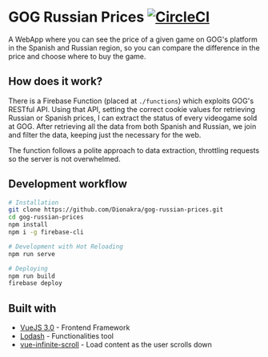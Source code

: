 # GOG Russian Prices [![CircleCI](https://circleci.com/gh/Dionakra/gog-russian-prices/tree/master.svg?style=svg)](https://circleci.com/gh/Dionakra/gog-russian-prices/tree/master)
A WebApp where you can see the price of a given game on GOG's platform in the Spanish and Russian region, so you can compare the difference in the price and choose where to buy the game.

## How does it work?
There is a Firebase Function (placed at `./functions`) which exploits GOG's RESTful API. Using that API, setting the correct cookie values for retrieving Russian or Spanish prices, I can extract the status of every videogame sold at GOG. After retrieving all the data from both Spanish and Russian, we join and filter the data, keeping just the necessary for the web.

The function follows a polite approach to data extraction, throttling requests so the server is not overwhelmed.

## Development workflow
``` bash
# Installation
git clone https://github.com/Dionakra/gog-russian-prices.git
cd gog-russian-prices
npm install
npm i -g firebase-cli

# Development with Hot Reloading
npm run serve

# Deploying
npm run build
firebase deploy
```

## Built with
* [VueJS 3.0](https://vuejs.org/) - Frontend Framework
* [Lodash](https://github.com/lodash/lodash) - Functionalities tool
* [vue-infinite-scroll](https://github.com/ElemeFE/vue-infinite-scroll) - Load content as the user scrolls down
